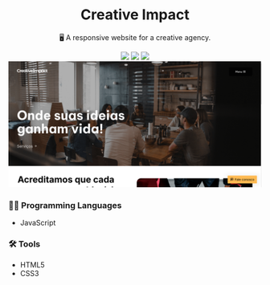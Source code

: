 <h1 align=center>Creative Impact</h1>
<p align=center>🖥️ A responsive website for a creative agency.</p>
<div align=center><img src="https://img.shields.io/badge/html5-%23E34F26.svg?style=for-the-badge&logo=html5&logoColor=white"> <img src="https://img.shields.io/badge/css3-%231572B6.svg?style=for-the-badge&logo=css3&logoColor=white"> <img src="https://img.shields.io/badge/javascript-%23323330.svg?style=for-the-badge&logo=javascript&logoColor=%23F7DF1E"></div>
<img src="https://github.com/Agencia-Versa/CreativeImpact-Website/blob/main/creative-impact.png">

### 👨‍💻 Programming Languages

- JavaScript

### 🛠️ Tools

- HTML5
- CSS3
